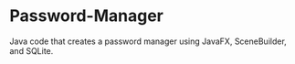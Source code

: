 # Password-Manager
Java code that creates a password manager using JavaFX, SceneBuilder, and SQLite.
